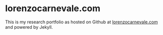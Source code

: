 # lorenzocarnevale.com

This is my research portfolio as hosted on Github at [lorenzocarnevale.com](http://www.lorenzocarnevale.com) and powered by Jekyll.